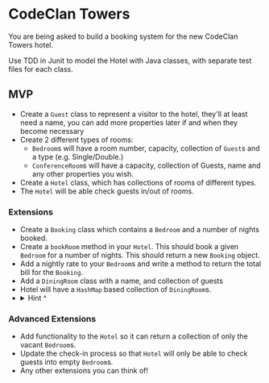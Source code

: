 # CodeClan Towers

You are being asked to build a booking system for the new CodeClan Towers hotel.

Use TDD in Junit to model the Hotel with Java classes, with separate test files for each class.

## MVP

- Create a `Guest` class to represent a visitor to the hotel, they'll at least need a name, you can add more properties later if and when they become necessary
- Create 2 different types of rooms:
  - `Bedroom`s will have a room number, capacity, collection of `Guest`s and a type (e.g. Single/Double.)
  - `ConferenceRoom`s will have a capacity, collection of Guests, name and any other properties you wish.
- Create a `Hotel` class, which has collections of rooms of different types.
- The `Hotel` will be able check guests in/out of rooms.

### Extensions

- Create a `Booking` class which contains a `Bedroom` and a number of nights booked.
- Create a `bookRoom` method in your `Hotel`. This should book a given `Bedroom` for a number of nights. This should return a new `Booking` object.
- Add a nightly rate to your `Bedroom`s and write a method to return the total bill for the `Booking`.
- Add a `DiningRoom` class with a name, and collection of guests
- Hotel will have a `HashMap` based collection of `DiningRoom`s.
- <details>
  <summary>Hint ^</summary>
  <code>HashMap&ltString, DiningRoom&gt</code>
  <p>The String here could be from calling <code>.getName()</code> on the instance of DiningRoom</p>
</details>

### Advanced Extensions

- Add functionality to the `Hotel` so it can return a collection of only the vacant `Bedroom`s.
- Update the check-in process so that `Hotel` will only be able to check guests into empty `Bedroom`s.
- Any other extensions you can think of!
